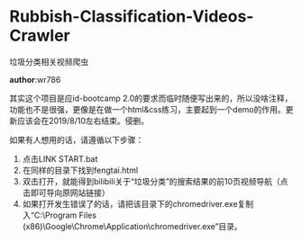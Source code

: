 # Rubbish-Classification-Videos-Crawler
 垃圾分类相关视频爬虫

**author**:wr786

其实这个项目是应id-bootcamp 2.0的要求而临时随便写出来的，所以没啥注释，功能也不是很强，更像是在做一个html&css练习，主要起到一个demo的作用。更新应该会在2019/8/10左右结束。侵删。

如果有人想用的话，请遵循以下步骤：

1. 点击LINK START.bat
2. 在同样的目录下找到fengtai.html
3. 双击打开，就能得到bilibili关于“垃圾分类”的搜索结果的前10页视频导航（点击即可导向原网站链接）
4. 如果打开发生错误了的话，请把该目录下的chromedriver.exe复制入“C:\Program Files (x86)\Google\Chrome\Application\chromedriver.exe”目录。

